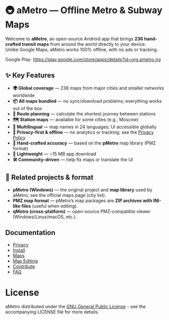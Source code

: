 # 🚇 aMetro — Offline Metro & Subway Maps

Welcome to **aMetro**, an open-source Android app that brings **236 hand-crafted transit maps** from around the world directly to your device.  
Unlike Google Maps, aMetro works 100% offline, with no ads or tracking.


Google Play: https://play.google.com/store/apps/details?id=org.ametro.ng

## ✨ Key Features

- **🌍 Global coverage** — 236 maps from major cities and smaller networks worldwide  
- **📦 All maps bundled** — no sync/download problems; everything works out of the box  
- **📐 Route planning** — calculate the shortest journey between stations  
- **🗺️ Station maps** — available for some cities (e.g., Moscow)  
- **🔄 Multilingual** — map names in 24 languages; UI accessible globally  
- **🚫 Privacy-first & offline** — no analytics or tracking; see the [Privacy Policy](privacy.md)  
- **🎨 Hand-crafted accuracy** — based on the **pMetro** map library (PMZ format)  
- **💾 Lightweight** — ~15 MB app download  
- **🛠️ Community-driven** — help fix maps or translate the UI

## 🔗 Related projects & format

- **pMetro (Windows)** — the original project and **map library** used by aMetro; see the official maps page (city list).
- **PMZ map format** — pMetro’s map packages are **ZIP archives with INI-like files** (useful when editing).
- **qMetro (cross-platform)** — open-source PMZ-compatible viewer (Windows/Linux/macOS, etc.).

## Documentation

- [Privacy](https://romangolovanov.github.io/ametro/privacy/)
- [Install](https://romangolovanov.github.io/ametro/install/)
- [Maps](https://romangolovanov.github.io/ametro/maps/)
- [Map Editing](https://romangolovanov.github.io/ametro/maps-editing/)
- [Contribute](https://romangolovanov.github.io/ametro/contributing/)
- [FAQ](https://romangolovanov.github.io/ametro/faq/)
  
# License

aMetro distributed under the [GNU General Public License](https://raw.githubusercontent.com/RomanGolovanov/ametro/master/LICENSE) - see the accompanying LICENSE file for more details. 
